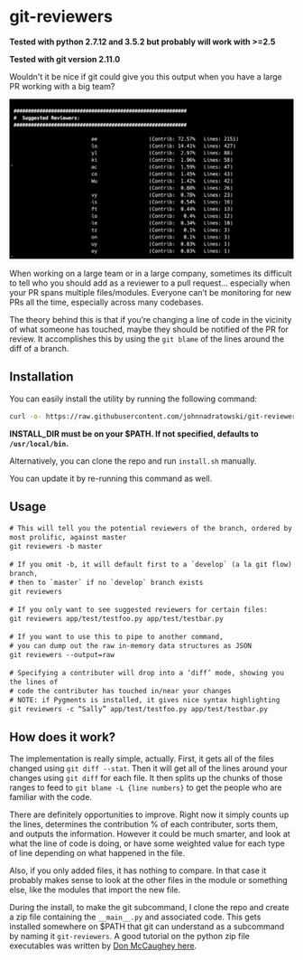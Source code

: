 # git-reviewers

**Tested with python 2.7.12 and 3.5.2 but probably will work with >=2.5**

**Tested with git version 2.11.0**

Wouldn't it be nice if git could give you this output when you have a large PR working with a big team?

![Suggested Reviewers](./doc/img/suggested-reviewers.png)

When working on a large team or in a large company, sometimes its difficult to
tell who you should add as a reviewer to a pull request... especially when
your PR spans multiple files/modules.  Everyone can’t be monitoring for new
PRs all the time, especially across many codebases.

The theory behind this is that if you’re changing a line of code in the vicinity
of what someone has touched, maybe they should be notified of the PR for review.
It accomplishes this by using the `git blame` of the lines around the diff of
a branch.

## Installation

You can easily install the utility by running the following command:

```bash
curl -o- https://raw.githubusercontent.com/johnnadratowski/git-reviewers/master/install.sh | INSTALL_DIR=/usr/local/bin bash
```
**INSTALL_DIR must be on your $PATH. If not specified, defaults to `/usr/local/bin`.**

Alternatively, you can clone the repo and run `install.sh` manually.

You can update it by re-running this command as well.
## Usage

```
# This will tell you the potential reviewers of the branch, ordered by most prolific, against master
git reviewers -b master

# If you omit -b, it will default first to a `develop` (a la git flow) branch, 
# then to `master` if no `develop` branch exists
git reviewers

# If you only want to see suggested reviewers for certain files:
git reviewers app/test/testfoo.py app/test/testbar.py

# If you want to use this to pipe to another command, 
# you can dump out the raw in-memory data structures as JSON
git reviewers --output=raw

# Specifying a contributer will drop into a ‘diff’ mode, showing you the lines of
# code the contributer has touched in/near your changes
# NOTE: if Pygments is installed, it gives nice syntax highlighting
git reviewers -c “Sally” app/test/testfoo.py app/test/testbar.py
```

## How does it work?

The implementation is really simple, actually.  First, it gets all of the files changed using `git diff --stat`.  Then it will get all of the lines around your changes using `git diff` for each file.  It then splits up the chunks of those ranges to feed to `git blame -L {line numbers}` to get the people who
are familiar with the code.

There are definitely opportunities to improve. Right now it simply counts up the lines, determines the contribution % of each contributer, sorts them, and outputs the information.  However it could be much smarter, and look at what the line of code is doing, or have some weighted value for each type of line depending on what happened in the file.

Also, if you only added files, it has nothing to compare.  In that case it probably makes sense to look at the other files in the module or something else, like the modules that import the new file.

During the install, to make the git subcommand, I clone the repo and create a zip file containing the `__main__.py` and associated code.  This gets installed somewhere on $PATH that git can understand as a subcommand by naming it `git-reviewers`.  A good tutorial on the python zip file executables was written by [Don McCaughey here](http://blog.ablepear.com/2012/10/bundling-python-files-into-stand-alone.html).
